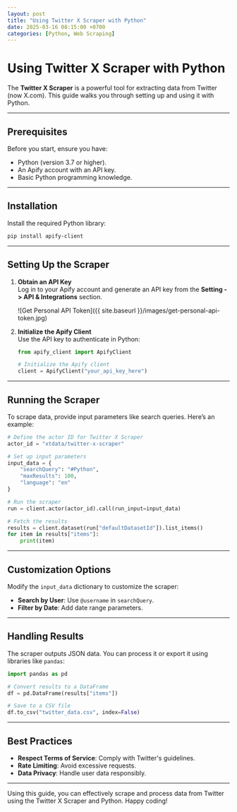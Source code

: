 ```yaml
---
layout: post
title: "Using Twitter X Scraper with Python"
date: 2025-03-16 08:15:00 +0700
categories: [Python, Web Scraping]
---
```


# Using Twitter X Scraper with Python

The **Twitter X Scraper** is a powerful tool for extracting data from Twitter (now X.com). This guide walks you through setting up and using it with Python.

---

## Prerequisites

Before you start, ensure you have:

- Python (version 3.7 or higher).
- An Apify account with an API key.
- Basic Python programming knowledge.

---

## Installation

Install the required Python library:

```bash
pip install apify-client
```

---

## Setting Up the Scraper

1. **Obtain an API Key**  
   Log in to your Apify account and generate an API key from the **Setting -> API & Integrations** section.

    ![Get Personal API Token]({{ site.baseurl }}/images/get-personal-api-token.jpg)

2. **Initialize the Apify Client**  
   Use the API key to authenticate in Python:

   ```python
   from apify_client import ApifyClient

   # Initialize the Apify client
   client = ApifyClient("your_api_key_here")
   ```

---

## Running the Scraper

To scrape data, provide input parameters like search queries. Here’s an example:

```python
# Define the actor ID for Twitter X Scraper
actor_id = "xtdata/twitter-x-scraper"

# Set up input parameters
input_data = {
    "searchQuery": "#Python",
    "maxResults": 100,
    "language": "en"
}

# Run the scraper
run = client.actor(actor_id).call(run_input=input_data)

# Fetch the results
results = client.dataset(run["defaultDatasetId"]).list_items()
for item in results["items"]:
    print(item)
```

---

## Customization Options

Modify the `input_data` dictionary to customize the scraper:

- **Search by User**: Use `@username` in `searchQuery`.
- **Filter by Date**: Add date range parameters.

---

## Handling Results

The scraper outputs JSON data. You can process it or export it using libraries like `pandas`:

```python
import pandas as pd

# Convert results to a DataFrame
df = pd.DataFrame(results["items"])

# Save to a CSV file
df.to_csv("twitter_data.csv", index=False)
```

---

## Best Practices

- **Respect Terms of Service**: Comply with Twitter's guidelines.
- **Rate Limiting**: Avoid excessive requests.
- **Data Privacy**: Handle user data responsibly.

---

Using this guide, you can effectively scrape and process data from Twitter using the Twitter X Scraper and Python. Happy coding!
